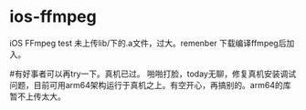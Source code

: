 # ios-ffmpeg
iOS FFmpeg test
未上传lib/下的.a文件，过大。remenber 下载编译ffmpeg后加入。

#有好事者可以再try一下。真机已过。
啪啪打脸，today无聊，修复真机安装调试问题，目前可用arm64架构运行于真机之上。有空开心，再搞别的。arm64的库暂不上传太大。

